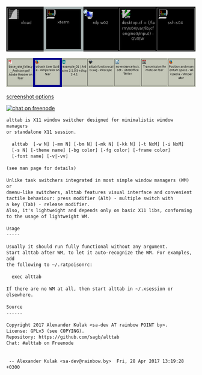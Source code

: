 <!-- This file is solely for github front page.
     For distribution, use doc/README instead. -->
![Default options, raw X11](doc/screenshots/alttab-default-rawx.png?raw=true)

![Low DPI](doc/screenshots/alttab-high.png?raw=true)

[screenshot options](doc/screenshots/screenshots.md)

[![chat on freenode](https://img.shields.io/badge/chat-on%20freenode-brightgreen.svg)](https://webchat.freenode.net/?channels=%23alttab)

```
alttab is X11 window switcher designed for minimalistic window managers
or standalone X11 session.

  alttab  [-w N] [-mm N] [-bm N] [-mk N] [-kk N] [-t NxM] [-i NxM]
  [-s N] [-theme name] [-bg color] [-fg color] [-frame color]
  [-font name] [-v|-vv]

(see man page for details)

Unlike task switchers integrated in most simple window managers (WM) or
dmenu-like switchers, alttab features visual interface and convenient
tactile behaviour: press modifier (Alt) - multiple switch with
a key (Tab) - release modifier.
Also, it's lightweight and depends only on basic X11 libs, conforming
to the usage of lightweight WM.

Usage
-----

Usually it should run fully functional without any argument.
Start alttab after WM, to let it auto-recognize the WM. For examples, add
the following to ~/.ratpoisonrc:

  exec alttab

If there are no WM at all, then start alttab in ~/.xsession or elsewhere.

Source
------

Copyright 2017 Alexander Kulak <sa-dev AT rainbow POINT by>.
License: GPLv3 (see COPYING).
Repository: https://github.com/sagb/alttab
Chat: #alttab on Freenode


 -- Alexander Kulak <sa-dev@rainbow.by>  Fri, 28 Apr 2017 13:19:28 +0300
```

